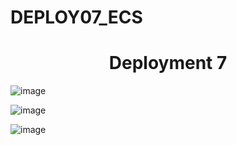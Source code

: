 # DEPLOY07_ECS
<h1 align=center>Deployment 7</h1>

![image](https://user-images.githubusercontent.com/16675605/144777422-7e6142b2-2a42-4256-8a49-945133b75993.png)

![image](https://user-images.githubusercontent.com/16675605/144777601-0b4f27a0-4744-4bfe-9ed6-40da111e5c54.png)

![image](https://user-images.githubusercontent.com/16675605/144777748-78068f68-0adc-4070-89b7-7d7ad256e7fa.png)

